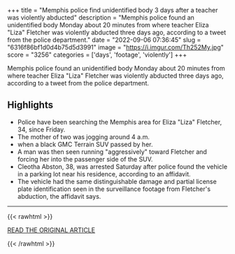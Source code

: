 +++
title = "Memphis police find unidentified body 3 days after a teacher was violently abducted"
description = "Memphis police found an unidentified body Monday about 20 minutes from where teacher Eliza \"Liza\" Fletcher was violently abducted three days ago, according to a tweet from the police department."
date = "2022-09-06 07:36:45"
slug = "6316f86bf1d0d4b75d5d3991"
image = "https://i.imgur.com/Th252My.jpg"
score = "3256"
categories = ['days', 'footage', 'violently']
+++

Memphis police found an unidentified body Monday about 20 minutes from where teacher Eliza \"Liza\" Fletcher was violently abducted three days ago, according to a tweet from the police department.

## Highlights

- Police have been searching the Memphis area for Eliza "Liza" Fletcher, 34, since Friday.
- The mother of two was jogging around 4 a.m.
- when a black GMC Terrain SUV passed by her.
- A man was then seen running "aggressively" toward Fletcher and forcing her into the passenger side of the SUV.
- Cleotha Abston, 38, was arrested Saturday after police found the vehicle in a parking lot near his residence, according to an affidavit.
- The vehicle had the same distinguishable damage and partial license plate identification seen in the surveillance footage from Fletcher's abduction, the affidavit says.

---

{{< rawhtml >}}
  <p class="article-category">
    <a target="_blank" href="https://www.cnn.com/2022/09/05/us/memphis-teacher-missing-suspect-prior-kidnapping-charge/index.html">READ THE ORIGINAL ARTICLE</a>
  </p>
{{< /rawhtml >}}
